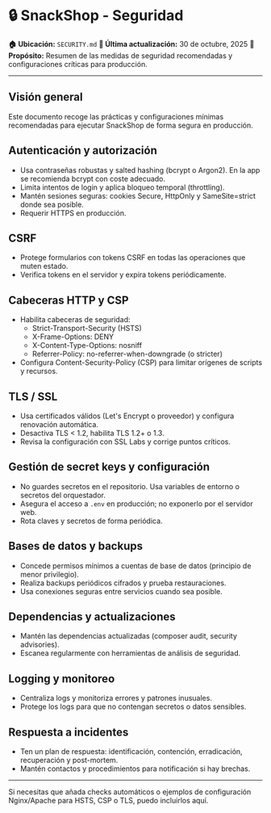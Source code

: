 # 🔒 SnackShop - Seguridad

**🏠 Ubicación:** `SECURITY.md`
**📅 Última actualización:** 30 de octubre, 2025
**🎯 Propósito:** Resumen de las medidas de seguridad recomendadas y configuraciones críticas para producción.

---

## Visión general

Este documento recoge las prácticas y configuraciones mínimas recomendadas para ejecutar SnackShop de forma segura en producción.

## Autenticación y autorización

- Usa contraseñas robustas y salted hashing (bcrypt o Argon2). En la app se recomienda bcrypt con coste adecuado.
- Limita intentos de login y aplica bloqueo temporal (throttling).
- Mantén sesiones seguras: cookies Secure, HttpOnly y SameSite=strict donde sea posible.
- Requerir HTTPS en producción.

## CSRF

- Protege formularios con tokens CSRF en todas las operaciones que muten estado.
- Verifica tokens en el servidor y expira tokens periódicamente.

## Cabeceras HTTP y CSP

- Habilita cabeceras de seguridad:
  - Strict-Transport-Security (HSTS)
  - X-Frame-Options: DENY
  - X-Content-Type-Options: nosniff
  - Referrer-Policy: no-referrer-when-downgrade (o stricter)
- Configura Content-Security-Policy (CSP) para limitar orígenes de scripts y recursos.

## TLS / SSL

- Usa certificados válidos (Let's Encrypt o proveedor) y configura renovación automática.
- Desactiva TLS < 1.2, habilita TLS 1.2+ o 1.3.
- Revisa la configuración con SSL Labs y corrige puntos críticos.

## Gestión de secret keys y configuración

- No guardes secretos en el repositorio. Usa variables de entorno o secretos del orquestador.
- Asegura el acceso a `.env` en producción; no exponerlo por el servidor web.
- Rota claves y secretos de forma periódica.

## Bases de datos y backups

- Concede permisos mínimos a cuentas de base de datos (principio de menor privilegio).
- Realiza backups periódicos cifrados y prueba restauraciones.
- Usa conexiones seguras entre servicios cuando sea posible.

## Dependencias y actualizaciones

- Mantén las dependencias actualizadas (composer audit, security advisories).
- Escanea regularmente con herramientas de análisis de seguridad.

## Logging y monitoreo

- Centraliza logs y monitoriza errores y patrones inusuales.
- Protege los logs para que no contengan secretos o datos sensibles.

## Respuesta a incidentes

- Ten un plan de respuesta: identificación, contención, erradicación, recuperación y post-mortem.
- Mantén contactos y procedimientos para notificación si hay brechas.

---

Si necesitas que añada checks automáticos o ejemplos de configuración Nginx/Apache para HSTS, CSP o TLS, puedo incluirlos aquí.
